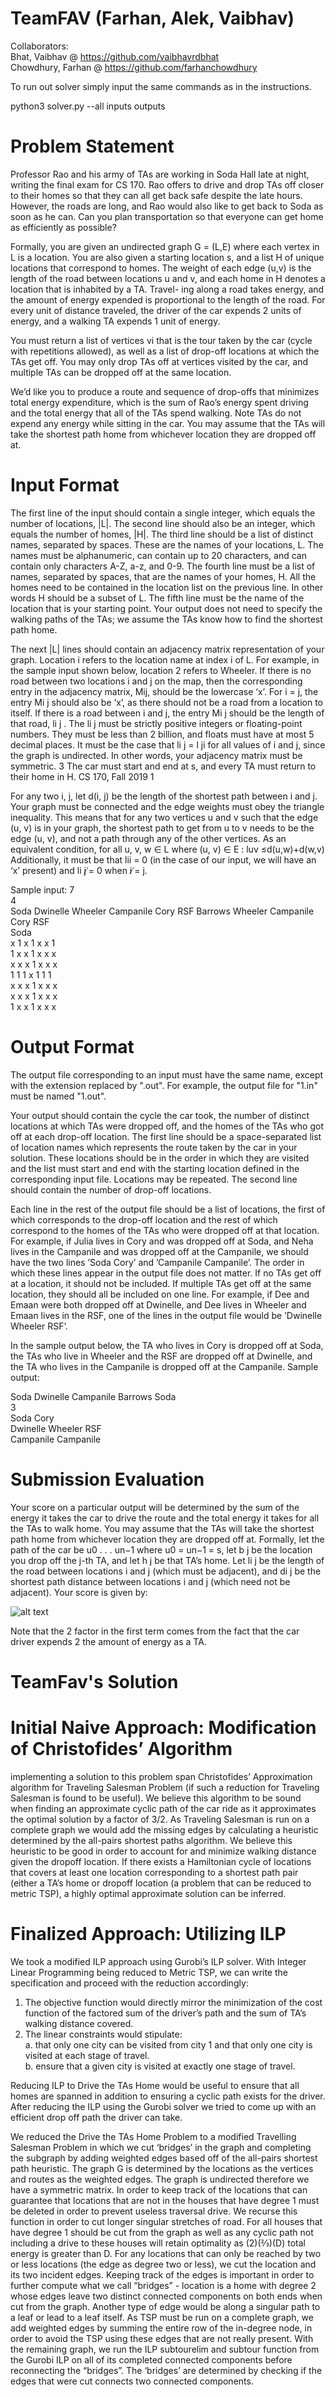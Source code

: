 # TeamFAV (Farhan, Alek, Vaibhav)
Collaborators:  
Bhat, Vaibhav @ https://github.com/vaibhavrdbhat  
Chowdhury, Farhan @ https://github.com/farhanchowdhury 
 
To run out solver simply input the same commands as in the instructions.  

python3 solver.py --all inputs outputs  


# Problem Statement
Professor Rao and his army of TAs are working in Soda Hall late at night, writing the final exam for CS 170. Rao offers to drive and drop TAs off closer to their homes so that they can all get back safe despite the late hours. However, the roads are long, and Rao would also like to get back to Soda as soon as he can. Can you plan transportation so that everyone can get home as efficiently as possible?

Formally, you are given an undirected graph G = (L,E) where each vertex in L is a location. You are also given a starting location s, and a list H of unique locations that correspond to homes. The weight of each edge (u,v) is the length of the road between locations u and v, and each home in H denotes a location that is inhabited by a TA. Travel- ing along a road takes energy, and the amount of energy expended is proportional to the length of the road. For every unit of distance traveled, the driver of the car expends 2 units of energy, and a walking TA expends 1 unit of energy.

You must return a list of vertices vi that is the tour taken by the car (cycle with repetitions allowed), as well as a list of drop-off locations at which the TAs get off. You may only drop TAs off at vertices visited by the car, and multiple TAs can be dropped off at the same location.

We’d like you to produce a route and sequence of drop-offs that minimizes total energy expenditure, which is the sum of Rao’s energy spent driving and the total energy that all of the TAs spend walking. Note TAs do not expend any energy while sitting in the car. You may assume that the TAs will take the shortest path home from whichever location they are dropped off at.

# Input Format
The first line of the input should contain a single integer, which equals the number of locations, |L|. The second line should also be an integer, which equals the number of homes, |H|. The third line should be a list of distinct names, separated by spaces. These are the names of your locations, L. The names must be alphanumeric, can contain up to 20 characters, and can contain only characters A-Z, a-z, and 0-9. The fourth line must be a list of names, separated by spaces, that are the names of your homes, H. All the homes need to be contained in the location list on the previous line. In other words H should be a subset of L. The fifth line must be the name of the location that is your starting point. Your output does not need to specify the walking paths of the TAs; we assume the TAs know how to find the shortest path home.

The next |L| lines should contain an adjacency matrix representation of your graph. Location i refers to the location name at index i of L. For example, in the sample input shown below, location 2 refers to Wheeler. If there is no road between two locations i and j on the map, then the corresponding entry in the adjacency matrix, Mij, should be the lowercase ‘x’. For i = j, the entry Mi j should also be ‘x’, as there should not be a road from a location to itself. If there is a road between i and j, the entry Mi j should be the length of that road, li j . The li j must be strictly positive integers or floating-point numbers. They must be less than 2 billion, and floats must have at most 5 decimal places. It must be the case that li j = l ji for all values of i and j, since the graph is undirected. In other words, your adjacency matrix must be symmetric.
  3
The car must start and end at s, and every TA must return to their home in H.
CS 170, Fall 2019 1

For any two i, j, let d(i, j) be the length of the shortest path between i and j. Your graph must be connected and the edge weights must obey the triangle inequality. This means that for any two vertices u and v such that the edge (u, v) is in your graph, the shortest path to get from u to v needs to be the edge (u, v), and not a path through any of the other vertices.
As an equivalent condition, for all u, v, w ∈ L where (u, v) ∈ E :
luv ≤d(u,w)+d(w,v)
Additionally, it must be that lii = 0 (in the case of our input, we will have an ‘x’ present) and li j ̸= 0 when i ̸= j. 

Sample input:
7  
4  
Soda Dwinelle Wheeler Campanile Cory RSF Barrows Wheeler Campanile Cory RSF  
Soda  
x 1 x 1 x x 1   
1 x x 1 x x x    
x x x 1 x x x   
1 1 1 x 1 1 1   
x x x 1 x x x   
x x x 1 x x x   
1 x x 1 x x x    

# Output Format
The output file corresponding to an input must have the same name, except with the extension replaced by ".out". For example, the output file for "1.in" must be named "1.out".

Your output should contain the cycle the car took, the number of distinct locations at which TAs were dropped off, and the homes of the TAs who got off at each drop-off location. The first line should be a space-separated list of location names which represents the route taken by the car in your solution. These locations should be in the order in which they are visited and the list must start and end with the starting location defined in the corresponding input file. Locations may be repeated. The second line should contain the number of drop-off locations.

Each line in the rest of the output file should be a list of locations, the first of which corresponds to the drop-off location and the rest of which correspond to the homes of the TAs who were dropped off at that location. For example, if Julia lives in Cory and was dropped off at Soda, and Neha lives in the Campanile and was dropped off at the Campanile, we should have the two lines ’Soda Cory’ and ’Campanile Campanile’. The order in which these lines appear in the output file does not matter. If no TAs get off at a location, it should not be included. If multiple TAs get off at the same location, they should all be included on one line. For example, if Dee and Emaan were both dropped off at Dwinelle, and Dee lives in Wheeler and Emaan lives in the RSF, one of the lines in the output file would be ’Dwinelle Wheeler RSF’.

In the sample output below, the TA who lives in Cory is dropped off at Soda, the TAs who live in Wheeler and the RSF are dropped off at Dwinelle, and the TA who lives in the Campanile is dropped off at the Campanile.
Sample output:

Soda Dwinelle Campanile Barrows Soda  
3  
Soda Cory  
Dwinelle Wheeler RSF  
Campanile Campanile  

# Submission Evaluation
Your score on a particular output will be determined by the sum of the energy it takes the car to drive the route and the total energy it takes for all the TAs to walk home. You may assume that the TAs will take the shortest path home from whichever location they are dropped off at. Formally, let the path of the car be u0 . . . un−1 where u0 = un−1 = s, let b j be the location you drop off the j-th TA, and let h j be that TA’s home. Let li j be the length of the road between locations i and j (which must be adjacent), and di j be the shortest path distance between locations i and j (which need not be adjacent). Your score is given by:

![alt text](https://github.com/Alek99/Integer-Linear-Programming-Transportation-Solver/blob/master/Screen%20Shot%202019-12-17%20at%2012.50.20%20AM.png)  

Note that the 2 factor in the first term comes from the fact that the car driver expends 2 the amount of energy as a TA.

# TeamFav's Solution
#  Initial Naive Approach: Modification of Christofides’ Algorithm
implementing a solution to this problem span Christofides’ Approximation algorithm for Traveling Salesman Problem (if such a reduction for Traveling Salesman is found to be useful). We believe this algorithm to be sound when finding an approximate cyclic path of the car ride as it approximates the optimal solution by a factor of 3/2.
As Traveling Salesman is run on a complete graph we would add the missing edges by calculating a heuristic determined by the all-pairs shortest paths algorithm. We believe this heuristic to be good in order to account for and minimize walking distance given the dropoff location. If there exists a Hamiltonian cycle of locations that covers at least one location corresponding to a shortest path pair (either a TA’s home or dropoff location (a problem that can be reduced to metric TSP), a highly optimal approximate solution can be inferred.
# Finalized Approach: Utilizing ILP
We took a modified ILP approach using Gurobi’s ILP solver. With Integer Linear Programming being reduced to Metric TSP, we can write the specification and proceed with the reduction accordingly:  
1. The objective function would directly mirror the minimization of the cost function of the factored sum of the driver’s path and the sum of TA’s walking distance covered.
2. The linear constraints would stipulate:  
  a. that only one city can be visited from city 1 and that only one city is visited at each stage of travel.  
  b. ensure that a given city is visited at exactly one stage of travel.  

Reducing ILP to Drive the TAs Home would be useful to ensure that all homes are spanned in addition to ensuring a cyclic path exists for the driver. After reducing the ILP using the Gurobi solver we tried to come up with an efficient drop off path the driver can take.
 
  We reduced the Drive the TAs Home Problem to a modified Travelling Salesman Problem in which we cut ‘bridges’ in the graph and completing the subgraph by adding weighted edges based off of the all-pairs shortest path heuristic. The graph G is determined by the locations as the vertices and routes as the weighted edges. The graph is undirected therefore we have a symmetric matrix. In order to keep track of the locations that can guarantee that locations that are not in the houses that have degree 1 must be deleted in order to prevent useless traversal drive. We recurse this function in order to cut longer singular stretches of road. For all houses that have degree 1 should be cut from the graph as well as any cyclic path not including a drive to these houses will retain optimality as (2)(2⁄3)(D) total energy is greater than D. For any locations that can only be reached by two or less locations (the edge as degree two or less), we cut the location and its two incident edges. Keeping track of the edges is important in order to further compute what we call “bridges” - location is a home with degree 2 whose edges leave two distinct connected components on both ends when cut from the graph. Another type of edge would be along a singular path to a leaf or lead to a leaf itself. As TSP must be run on a complete graph, we add weighted edges by summing the entire row of the in-degree node, in order to avoid the TSP using these edges that are not really present. With the remaining graph, we run the ILP subtourelim and subtour function from the Gurobi ILP on all of its completed connected components before reconnecting the “bridges”. The ‘bridges’ are determined by checking if the edges that were cut connects two connected components.
